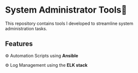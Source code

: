 # System Administrator Tools🚀

This repository contains tools I developed to streamline system administration tasks.

## Features

⚙️ Automation Scripts using **Ansible**

⚙️ Log Management using the **ELK stack**